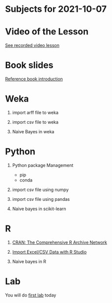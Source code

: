 # Subjects for 2021-10-07

# Video of the Lesson

[See recorded video lesson](https://youtu.be/rBrXjeUQbYE)

# Book slides

[Reference book introduction](https://www-users.cse.umn.edu/~kumar001/dmbook/slides/chap1_intro.pptx)


# Weka

1. import arff file to weka
2. import csv file to weka

3. Naive Bayes in weka




# Python

1. Python package Management
    - pip
    - conda

2. import csv file using numpy


3. import csv file using pandas

4. Naive bayes in scikit-learn


# R 

1. [CRAN: The Comprehensive R Archive Network](../course-content/CRAN.md)
2. [Import Excel/CSV Data with R Studio](../course-content/import-excel-data-in-rstudio)

3. Naive bayes in R


# Lab

You will do [first lab](../course-content/labs/lab-01.md) today





